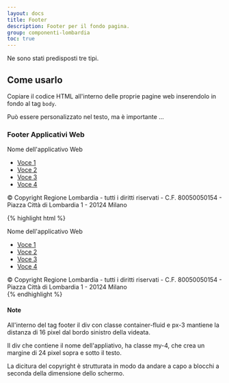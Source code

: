 ```yaml
---
layout: docs
title: Footer
description: Footer per il fondo pagina.
group: componenti-lombardia
toc: true
---
```


Ne sono stati predisposti tre tipi.

## Come usarlo

Copiare il codice HTML all'interno delle proprie pagine web inserendolo in fondo al tag `body`.

Può essere personalizzato nel testo, ma è importante ... 

### Footer Applicativi Web

<div class="bd-example">
    <footer class="footer">
      <div class="container-fluid px-3">
        <div class="row">
          <div class="col-12 my-4 font-weight-bold">
            Nome dell'applicativo Web
          </div>
        </div>
        <div class="row">
          <div class="col-12">
            <nav>
              <ul class="list-inline">
                <li class="list-inline-item"><a href="">Voce 1</a></li>
                <li class="list-inline-item"><a href="">Voce 2</a></li>
                <li class="list-inline-item"><a href="">Voce 3</a></li>
                <li class="list-inline-item"><a href="">Voce 4</a></li>
              </ul>
            </nav>
          </div>
        </div>
        <div class="row">
          <div class="col-12 my-3">
            <span class="d-inline-block">&copy; Copyright Regione Lombardia</span>
            <span class="d-inline-block"> - tutti i diritti riservati</span>
            <span class="d-inline-block"> - C.F. 80050050154</span>
            <span class="d-inline-block"> - Piazza Città di Lombardia 1</span>
            <span class="d-inline-block"> - 20124 Milano</span>
          </div>
        </div>
      </div>
    </footer> 
</div>

{% highlight html %}
    <footer class="footer">
      <div class="container-fluid px-3">
        <div class="row">
          <div class="col-12 my-4 font-weight-bold">
            Nome dell'applicativo Web
          </div>
        </div>
        <div class="row">
          <div class="col-12">
            <nav>
              <ul class="list-inline">
                <li class="list-inline-item"><a href="">Voce 1</a></li>
                <li class="list-inline-item"><a href="">Voce 2</a></li>
                <li class="list-inline-item"><a href="">Voce 3</a></li>
                <li class="list-inline-item"><a href="">Voce 4</a></li>
              </ul>
            </nav>
          </div>
        </div>
        <div class="row">
          <div class="col-12 my-3">
            <span class="d-inline-block">&copy; Copyright Regione Lombardia</span>
            <span class="d-inline-block"> - tutti i diritti riservati</span>
            <span class="d-inline-block"> - C.F. 80050050154</span>
            <span class="d-inline-block"> - Piazza Città di Lombardia 1</span>
            <span class="d-inline-block"> - 20124 Milano</span>
          </div>
        </div>
      </div>
    </footer> 
{% endhighlight %}


#### Note
All'interno del tag footer il div con classe container-fluid e px-3 mantiene la distanza di 16 pixel dal bordo sinistro della videata.

Il div che contiene il nome dell'appliativo, ha classe my-4, che crea un margine di 24 pixel sopra e sotto il testo.

La dicitura del copyright è strutturata in modo da andare a capo a blocchi a seconda della dimensione dello schermo. 
